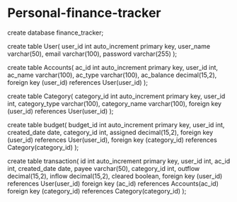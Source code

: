 # Personal-finance-tracker

create database finance_tracker;

create table User(
user_id int auto_increment primary key,
user_name varchar(50),
email varchar(100),
password varchar(255)
);

create table Accounts(
ac_id int auto_increment primary key,
user_id int,
ac_name varchar(100),
ac_type varchar(100),
ac_balance decimal(15,2),
foreign key (user_id) references User(user_id)
);

create table Category(
category_id int auto_increment primary key,
user_id int,
category_type varchar(100),
category_name varchar(100),
foreign key (user_id) references User(user_id)
);

create table budget(
budget_id int auto_increment primary key,
user_id int,
created_date date,
category_id int,
assigned decimal(15,2),
foreign key (user_id) references User(user_id),
foreign key (category_id) references Category(category_id)
);

create table transaction(
id int auto_increment primary key,
user_id int,
ac_id int,
created_date date,
payee varchar(50),
category_id int,
outflow decimal(15,2),
inflow decimal(15,2),
cleared boolean,
foreign key (user_id) references User(user_id)
foreign key (ac_id) references Accounts(ac_id)
foreign key (category_id) references Category(category_id)
);

